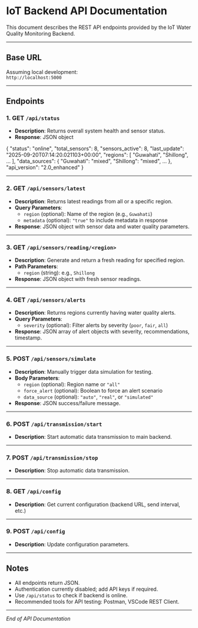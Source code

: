 # IoT Backend API Documentation

This document describes the REST API endpoints provided by the IoT Water Quality Monitoring Backend.

---

## Base URL

Assuming local development:  
`http://localhost:5000`

---

## Endpoints

### 1. GET `/api/status`

- **Description**: Returns overall system health and sensor status.
- **Response**: JSON object
   
{
"status": "online",
"total_sensors": 8,
"sensors_active": 8,
"last_update": "2025-09-20T07:14:20.021103+00:00",
"regions": [ "Guwahati", "Shillong", ... ],
"data_sources": {
"Guwahati": "mixed",
"Shillong": "mixed",
...
},
"api_version": "2.0_enhanced"
}


---

### 2. GET `/api/sensors/latest`

- **Description**: Returns latest readings from all or a specific region.
- **Query Parameters**:
  - `region` (optional): Name of the region (e.g., `Guwahati`)
  - `metadata` (optional): `"true"` to include metadata in response
- **Response**: JSON object with sensor data and water quality parameters.

---

### 3. GET `/api/sensors/reading/<region>`

- **Description**: Generate and return a fresh reading for specified region.
- **Path Parameters**:
  - `region` (string): e.g., `Shillong`
- **Response**: JSON object with fresh sensor readings.

---

### 4. GET `/api/sensors/alerts`

- **Description**: Returns regions currently having water quality alerts.
- **Query Parameters**:
  - `severity` (optional): Filter alerts by severity (`poor`, `fair`, `all`)
- **Response**: JSON array of alert objects with severity, recommendations, timestamp.

---

### 5. POST `/api/sensors/simulate`

- **Description**: Manually trigger data simulation for testing.
- **Body Parameters**:
  - `region` (optional): Region name or `"all"`
  - `force_alert` (optional): Boolean to force an alert scenario
  - `data_source` (optional): `"auto"`, `"real"`, or `"simulated"`
- **Response**: JSON success/failure message.

---

### 6. POST `/api/transmission/start`

- **Description**: Start automatic data transmission to main backend.

---

### 7. POST `/api/transmission/stop`

- **Description**: Stop automatic data transmission.

---

### 8. GET `/api/config`

- **Description**: Get current configuration (backend URL, send interval, etc.)

---

### 9. POST `/api/config`

- **Description**: Update configuration parameters.

---

## Notes

- All endpoints return JSON.
- Authentication currently disabled; add API keys if required.
- Use `/api/status` to check if backend is online.
- Recommended tools for API testing: Postman, VSCode REST Client.

---

_End of API Documentation_
